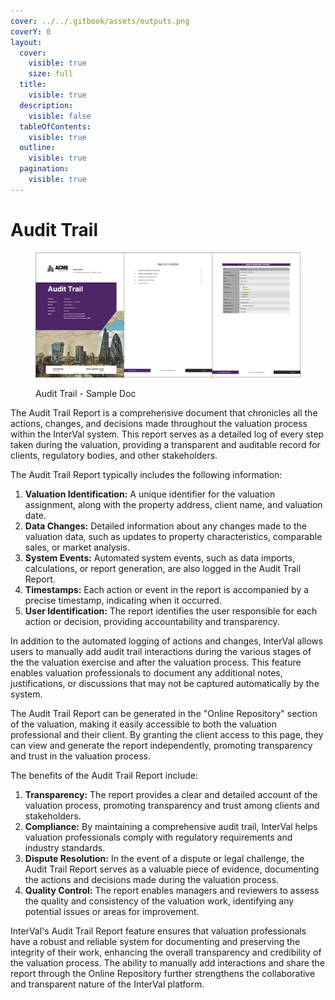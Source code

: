 ```yaml
---
cover: ../../.gitbook/assets/outputs.png
coverY: 0
layout:
  cover:
    visible: true
    size: full
  title:
    visible: true
  description:
    visible: false
  tableOfContents:
    visible: true
  outline:
    visible: true
  pagination:
    visible: true
---
```


# Audit Trail

<figure><img src="../../.gitbook/assets/Audit Trail - Sample Doc" alt=""><figcaption><p>Audit Trail - Sample Doc</p></figcaption></figure>

The Audit Trail Report is a comprehensive document that chronicles all the actions, changes, and decisions made throughout the valuation process within the InterVal system. This report serves as a detailed log of every step taken during the valuation, providing a transparent and auditable record for clients, regulatory bodies, and other stakeholders.

The Audit Trail Report typically includes the following information:

1. **Valuation Identification:** A unique identifier for the valuation assignment, along with the property address, client name, and valuation date.
2. **Data Changes:** Detailed information about any changes made to the valuation data, such as updates to property characteristics, comparable sales, or market analysis.
3. **System Events:** Automated system events, such as data imports, calculations, or report generation, are also logged in the Audit Trail Report.
4. **Timestamps:** Each action or event in the report is accompanied by a precise timestamp, indicating when it occurred.
5. **User Identification:** The report identifies the user responsible for each action or decision, providing accountability and transparency.

In addition to the automated logging of actions and changes, InterVal allows users to manually add audit trail interactions during the various stages of the the valuation exercise and after the valuation process. This feature enables valuation professionals to document any additional notes, justifications, or discussions that may not be captured automatically by the system.

The Audit Trail Report can be generated in the "Online Repository" section of the valuation, making it easily accessible to both the valuation professional and their client. By granting the client access to this page, they can view and generate the report independently, promoting transparency and trust in the valuation process.

The benefits of the Audit Trail Report include:

1. **Transparency:** The report provides a clear and detailed account of the valuation process, promoting transparency and trust among clients and stakeholders.
2. **Compliance:** By maintaining a comprehensive audit trail, InterVal helps valuation professionals comply with regulatory requirements and industry standards.
3. **Dispute Resolution:** In the event of a dispute or legal challenge, the Audit Trail Report serves as a valuable piece of evidence, documenting the actions and decisions made during the valuation process.
4. **Quality Control:** The report enables managers and reviewers to assess the quality and consistency of the valuation work, identifying any potential issues or areas for improvement.

InterVal's Audit Trail Report feature ensures that valuation professionals have a robust and reliable system for documenting and preserving the integrity of their work, enhancing the overall transparency and credibility of the valuation process. The ability to manually add interactions and share the report through the Online Repository further strengthens the collaborative and transparent nature of the InterVal platform.
